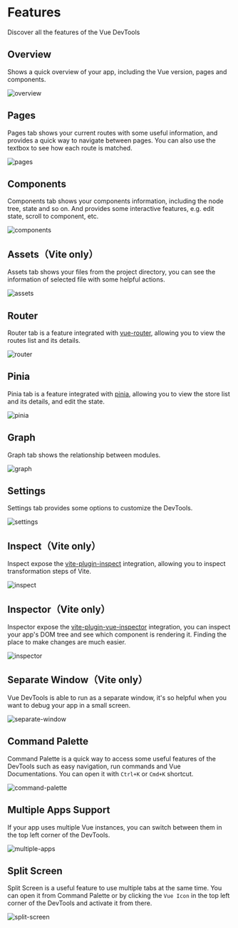 # Features

Discover all the features of the Vue DevTools

## Overview

Shows a quick overview of your app, including the Vue version, pages and components.

![overview](/features/overview.png)

## Pages

Pages tab shows your current routes with some useful information, and provides a quick way to navigate between pages. You can also use the textbox to see how each route is matched.

![pages](/features/pages.png)

## Components

Components tab shows your components information, including the node tree, state and so on. And provides some interactive features, e.g. edit state, scroll to component, etc.

![components](/features/components.png)

## Assets（Vite only）

Assets tab shows your files from the project directory, you can see the information of selected file with some helpful actions.

![assets](/features/assets.png)

## Router

Router tab is a feature integrated with [vue-router](https://github.com/vuejs/router), allowing you to view the routes list and its details.

![router](/features/router.png)

## Pinia

Pinia tab is a feature integrated with [pinia](https://github.com/vuejs/pinia), allowing you to view the store list and its details, and edit the state.

![pinia](/features/pinia.png)

## Graph

Graph tab shows the relationship between modules.

![graph](/features/graph.png)

## Settings

Settings tab provides some options to customize the DevTools.

![settings](/features/settings.png)

## Inspect（Vite only）

Inspect expose the [vite-plugin-inspect](https://github.com/antfu/vite-plugin-inspect) integration, allowing you to inspect transformation steps of Vite.

![inspect](/features/inspect.png)

## Inspector（Vite only）

Inspector expose the [vite-plugin-vue-inspector](https://github.com/webfansplz/vite-plugin-vue-inspector) integration, you can inspect your app's DOM tree and see which component is rendering it. Finding the place to make changes are much easier.

![inspector](/features/inspector.png)

## Separate Window（Vite only）

Vue DevTools is able to run as a separate window, it's so helpful when you want to debug your app in a small screen.

![separate-window](/features/separate-window.png)

## Command Palette

Command Palette is a quick way to access some useful features of the DevTools such as easy navigation, run commands and Vue Documentations. You can open it with `Ctrl+K` or `Cmd+K` shortcut.

![command-palette](/features/command-palette.png)

## Multiple Apps Support

If your app uses multiple Vue instances, you can switch between them in the top left corner of the DevTools.

![multiple-apps](/features/multi-app.png)

## Split Screen

Split Screen is a useful feature to use multiple tabs at the same time. You can open it from Command Palette or by clicking the `Vue Icon` in the top left corner of the DevTools and activate it from there.

![split-screen](/features/split-screen.png)

